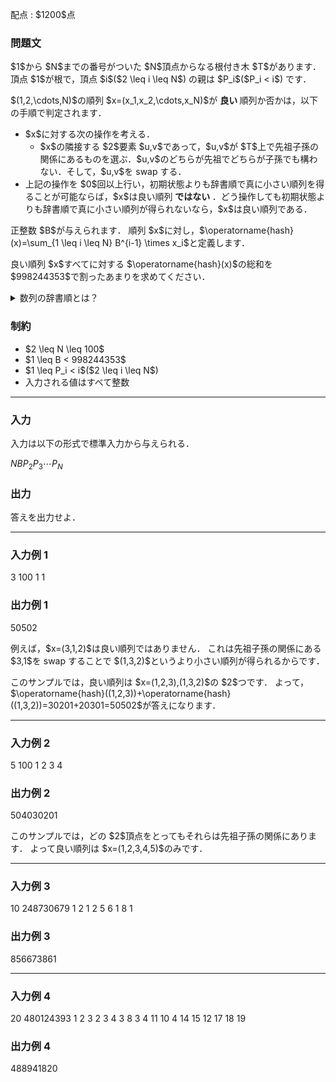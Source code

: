 
<div>

<span>

<span>

<p>
配点 : $1200$点
</p>

<div>

<section>

### **問題文**

<p>
$1$から $N$までの番号がついた $N$頂点からなる根付き木 $T$があります．
頂点 $1$が根で，頂点 $i$($2 \leq i \leq N$) の親は $P_i$($P_i < i$) です．
</p>

<p>
$(1,2,\cdots,N)$の順列 $x=(x_1,x_2,\cdots,x_N)$が
<strong>
良い
</strong>
順列か否かは，以下の手順で判定されます．
</p>

<ul>

<li>
$x$に対する次の操作を考える．
<ul>

<li>
$x$の隣接する $2$要素 $u,v$であって，$u,v$が $T$上で先祖子孫の関係にあるものを選ぶ．$u,v$のどちらが先祖でどちらが子孫でも構わない．そして，$u,v$を swap する．
</li>

</ul>

</li>

<li>
上記の操作を $0$回以上行い，初期状態よりも辞書順で真に小さい順列を得ることが可能ならば，$x$は良い順列
<strong>
ではない
</strong>
．どう操作しても初期状態よりも辞書順で真に小さい順列が得られないなら，$x$は良い順列である．
</li>

</ul>

<p>
正整数 $B$が与えられます．
順列 $x$に対し，$\operatorname{hash}(x)=\sum_{1 \leq i \leq N} B^{i-1} \times x_i$と定義します．
</p>

<p>
良い順列 $x$すべてに対する $\operatorname{hash}(x)$の総和を $998244353$で割ったあまりを求めてください．
</p>

<details>

<summary>
数列の辞書順とは？
</summary>

<p>
数列 $S = (S_1,S_2,\ldots,S_{|S|})$が数列 $T = (T_1,T_2,\ldots,T_{|T|})$より
<strong>
辞書順で小さい
</strong>
とは，下記の 1. と 2. のどちらかが成り立つことを言います．
ここで，$|S|, |T|$はそれぞれ $S, T$の長さを表します．
</p>

<ol>

<li>
$|S| \lt |T|$かつ $(S_1,S_2,\ldots,S_{|S|}) = (T_1,T_2,\ldots,T_{|S|})$． 
</li>

<li>
ある整数 $1 \leq i \leq \min\lbrace |S|, |T| \rbrace$が存在して，下記の $2$つがともに成り立つ．

<ul>

<li>
$(S_1,S_2,\ldots,S_{i-1}) = (T_1,T_2,\ldots,T_{i-1})$
</li>

<li>
$S_i$が $T_i$より（数として）小さい．
</li>

</ul>

</li>

</ol>

</details>

</section>

</div>

<div>

<section>

### **制約**

<ul>

<li>
$2 \leq N \leq 100$
</li>

<li>
$1 \leq B < 998244353$
</li>

<li>
$1 \leq P_i < i$($2 \leq i \leq N$)
</li>

<li>
入力される値はすべて整数
</li>

</ul>

</section>

</div>

---

<div>

<div>

<section>

### **入力**

<p>
入力は以下の形式で標準入力から与えられる．
</p>

<div>

$N$$B$$P_2$$P_3$$\cdots$$P_N$
</div>

</section>

</div>

<div>

<section>

### **出力**

<p>
答えを出力せよ．
</p>

</section>

</div>

</div>

---

<div>

<section>

### **入力例 1**

<div>

3 100
1 1

</div>

</section>

</div>

<div>

<section>

### **出力例 1**

<div>

50502

</div>

<p>
例えば，$x=(3,1,2)$は良い順列ではありません．
これは先祖子孫の関係にある $3,1$を swap することで $(1,3,2)$というより小さい順列が得られるからです．
</p>

<p>
このサンプルでは，良い順列は $x=(1,2,3),(1,3,2)$の $2$つです．
よって，$\operatorname{hash}((1,2,3))+\operatorname{hash}((1,3,2))=30201+20301=50502$が答えになります．
</p>

</section>

</div>

---

<div>

<section>

### **入力例 2**

<div>

5 100
1 2 3 4

</div>

</section>

</div>

<div>

<section>

### **出力例 2**

<div>

504030201

</div>

<p>
このサンプルでは，どの $2$頂点をとってもそれらは先祖子孫の関係にあります．
よって良い順列は $x=(1,2,3,4,5)$のみです．
</p>

</section>

</div>

---

<div>

<section>

### **入力例 3**

<div>

10 248730679
1 2 1 2 5 6 1 8 1

</div>

</section>

</div>

<div>

<section>

### **出力例 3**

<div>

856673861

</div>

</section>

</div>

---

<div>

<section>

### **入力例 4**

<div>

20 480124393
1 2 3 2 3 4 3 8 3 4 11 10 4 14 15 12 17 18 19

</div>

</section>

</div>

<div>

<section>

### **出力例 4**

<div>

488941820

</div>

</section>

</div>

</span>

</span>

</div>
